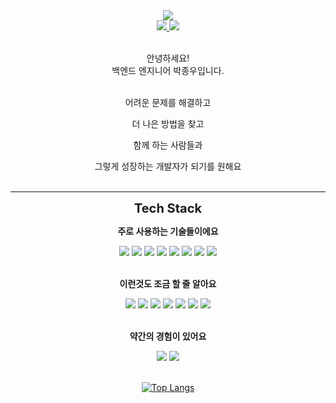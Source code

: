
<div align="center">
<img src="https://capsule-render.vercel.app/api?type=waving&height=200&text=Welcome&desc=Backend%20Engineer%20Jong%20Woo%20Park&fontAlignY=35&descAlignY=50&color=0:feac5e,50:c779d0,100:4bc0c8&fontColor=ffffff"/>
<br/>
<a href="https://skaiblue.github.io">
    <img src="https://img.shields.io/badge/-Blog-222222?style=for-the-badge&logo=github">
</a>
<a href="mailto:jwmtp2@gmail.com">
    <img src="https://img.shields.io/badge/-Mail-EA4335?style=for-the-badge&logo=gmail&logoColor=white">
</a>
<br/>
<br/>

안녕하세요!<br/>
백엔드 엔지니어 박종우입니다.<br/><br/>

어려운 문제를 해결하고

더 나은 방법을 찾고

함께 하는 사람들과 

그렇게 성장하는 개발자가 되기를 원해요
<br/>
<br/>

---

<b style="font-size: 20px">Tech Stack</b>

<b>주로 사용하는 기술들이에요</b>

<img src="https://img.shields.io/badge/Spring-6DB33F?style=flat&logo=spring&logoColor=white">
<img src="https://img.shields.io/badge/JAVA-007396?style=flat&logo=coffeescript&logoColor=white">
<img src="https://img.shields.io/badge/JPA-59666C?style=flat&logo=hibernate&logoColor=white">
<img src="https://img.shields.io/badge/GitAction-2088FF?style=flat&logo=githubactions&logoColor=white">
<img src="https://img.shields.io/badge/Docker-2496ED?style=flat&logo=docker&logoColor=white">
<img src="https://img.shields.io/badge/Gradle-02303A?style=flat&logo=gradle&logoColor=white">
<img src="https://img.shields.io/badge/Git-F05032?style=flat&logo=git&logoColor=white">
<img src="https://img.shields.io/badge/GitHub-181717?style=flat&logo=github&logoColor=white">
<br/><br/>

<b>이런것도 조금 할 줄 알아요</b>

<img src="https://img.shields.io/badge/-AWS-232F3E?style=flat&logo=amazon-aws&logoColor=white">
<img src="https://img.shields.io/badge/-TypeScript-3178C6?style=flat&logo=typescript&logoColor=white">
<img src="https://img.shields.io/badge/-JavaScript-F7DF1E?style=flat&logo=javascript&logoColor=black">
<img src="https://img.shields.io/badge/-React-61DAFB?style=flat&logo=react&logoColor=black">
<img src="https://img.shields.io/badge/-Next.js-000000?style=flat&logo=next.js&logoColor=white">
<img src="https://img.shields.io/badge/-Kotlin-7F52FF?style=flat&logo=kotlin&logoColor=white">
<img src="https://img.shields.io/badge/-DroneCI-212121?style=flat&logo=drone&logoColor=white">
<br/><br/>

<b>약간의 경험이 있어요</b>

<img src="https://img.shields.io/badge/-Terraform-7B42BC?style=flat&logo=terraform&logoColor=white">
<img src="https://img.shields.io/badge/-Kubernetes-326CE5?style=flat&logo=kubernetes&logoColor=white">
<br/><br/>

[![Top Langs](https://github-readme-stats.vercel.app/api/top-langs/?username=SKAIBlue&layout=compact)](https://github.com/SKAIBlue)

</div>